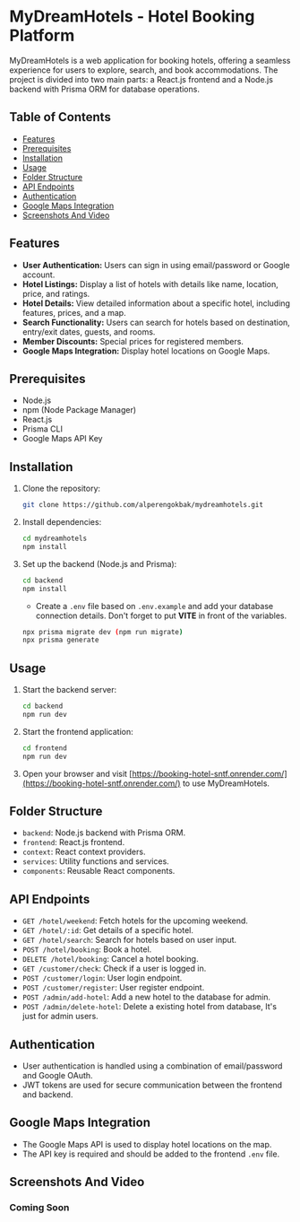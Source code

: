 # MyDreamHotels - Hotel Booking Platform

MyDreamHotels is a web application for booking hotels, offering a seamless experience for users to explore, search, and book accommodations. The project is divided into two main parts: a React.js frontend and a Node.js backend with Prisma ORM for database operations.

## Table of Contents

- [Features](#features)
- [Prerequisites](#prerequisites)
- [Installation](#installation)
- [Usage](#usage)
- [Folder Structure](#folder-structure)
- [API Endpoints](#api-endpoints)
- [Authentication](#authentication)
- [Google Maps Integration](#google-maps-integration)
- [Screenshots And Video](#screenshots-and-video)

## Features

- **User Authentication:** Users can sign in using email/password or Google account.
- **Hotel Listings:** Display a list of hotels with details like name, location, price, and ratings.
- **Hotel Details:** View detailed information about a specific hotel, including features, prices, and a map.
- **Search Functionality:** Users can search for hotels based on destination, entry/exit dates, guests, and rooms.
- **Member Discounts:** Special prices for registered members.
- **Google Maps Integration:** Display hotel locations on Google Maps.

## Prerequisites

- Node.js
- npm (Node Package Manager)
- React.js
- Prisma CLI
- Google Maps API Key

## Installation

1. Clone the repository:

   ```bash
   git clone https://github.com/alperengokbak/mydreamhotels.git
   ```

2. Install dependencies:

   ```bash
   cd mydreamhotels
   npm install
   ```

3. Set up the backend (Node.js and Prisma):

   ```bash
   cd backend
   npm install
   ```

   - Create a `.env` file based on `.env.example` and add your database connection details. Don't forget to put **VITE** in front of the variables.

   ```bash
   npx prisma migrate dev (npm run migrate)
   npx prisma generate
   ```

## Usage

1. Start the backend server:

   ```bash
   cd backend
   npm run dev
   ```

2. Start the frontend application:

   ```bash
   cd frontend
   npm run dev
   ```

3. Open your browser and visit [https://booking-hotel-sntf.onrender.com/](https://booking-hotel-sntf.onrender.com/) to use MyDreamHotels.

## Folder Structure

- `backend`: Node.js backend with Prisma ORM.
- `frontend`: React.js frontend.
- `context`: React context providers.
- `services`: Utility functions and services.
- `components`: Reusable React components.

## API Endpoints

- `GET /hotel/weekend`: Fetch hotels for the upcoming weekend.
- `GET /hotel/:id`: Get details of a specific hotel.
- `GET /hotel/search`: Search for hotels based on user input.
- `POST /hotel/booking`: Book a hotel.
- `DELETE /hotel/booking`: Cancel a hotel booking.
- `GET /customer/check`: Check if a user is logged in.
- `POST /customer/login`: User login endpoint.
- `POST /customer/register`: User register endpoint.
- `POST /admin/add-hotel`: Add a new hotel to the database for admin.
- `POST /admin/delete-hotel`: Delete a existing hotel from database, It's just for admin users.

## Authentication

- User authentication is handled using a combination of email/password and Google OAuth.
- JWT tokens are used for secure communication between the frontend and backend.

## Google Maps Integration

- The Google Maps API is used to display hotel locations on the map.
- The API key is required and should be added to the frontend `.env` file.

## Screenshots And Video

### Coming Soon

